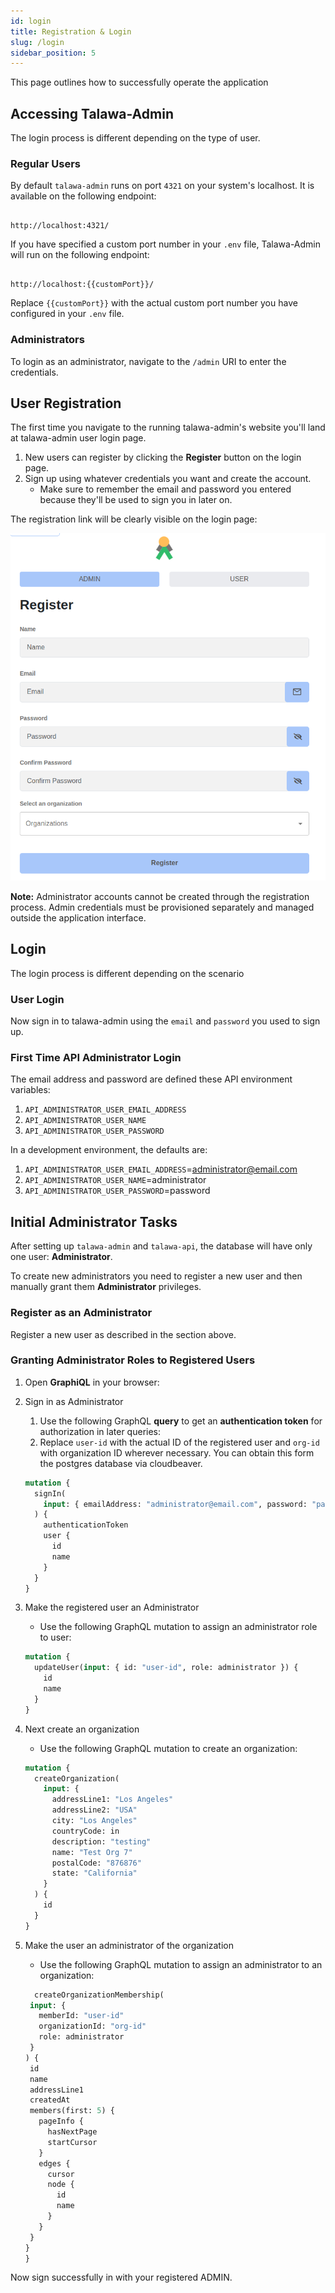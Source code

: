 ```yaml
---
id: login
title: Registration & Login
slug: /login
sidebar_position: 5
---
```


This page outlines how to successfully operate the application

## Accessing Talawa-Admin

The login process is different depending on the type of user.

### Regular Users

By default `talawa-admin` runs on port `4321` on your system's localhost. It is available on the following endpoint:

```

http://localhost:4321/

```

If you have specified a custom port number in your `.env` file, Talawa-Admin will run on the following endpoint:

```

http://localhost:{{customPort}}/

```

Replace `{{customPort}}` with the actual custom port number you have configured in your `.env` file.

### Administrators

To login as an administrator, navigate to the `/admin` URI to enter the credentials.

## User Registration

The first time you navigate to the running talawa-admin's website you'll land at talawa-admin user login page.

1. New users can register by clicking the **Register** button on the login page.
2. Sign up using whatever credentials you want and create the account.
   - Make sure to remember the email and password you entered because they'll be used to sign you in later on.

The registration link will be clearly visible on the login page:

![Registering a new user](../../../static/img/markdown/installation/Register.png)

**Note:** Administrator accounts cannot be created through the registration process. Admin credentials must be provisioned separately and managed outside the application interface.

## Login

The login process is different depending on the scenario

### User Login

Now sign in to talawa-admin using the `email` and `password` you used to sign up.

### First Time API Administrator Login

The email address and password are defined these API environment variables:

1. `API_ADMINISTRATOR_USER_EMAIL_ADDRESS`
1. `API_ADMINISTRATOR_USER_NAME`
1. `API_ADMINISTRATOR_USER_PASSWORD`

In a development environment, the defaults are:

1. `API_ADMINISTRATOR_USER_EMAIL_ADDRESS`=administrator@email.com
1. `API_ADMINISTRATOR_USER_NAME`=administrator
1. `API_ADMINISTRATOR_USER_PASSWORD`=password

## Initial Administrator Tasks

After setting up `talawa-admin` and `talawa-api`, the database will have only one user: **Administrator**.

To create new administrators you need to register a new user and then manually grant them **Administrator** privileges.

### Register as an Administrator

Register a new user as described in the section above.

### Granting Administrator Roles to Registered Users

1. Open **GraphiQL** in your browser:

2. Sign in as Administrator
   1. Use the following GraphQL **query** to get an **authentication token** for authorization in later queries:
   2. Replace `user-id` with the actual ID of the registered user and `org-id` with organization ID wherever necessary. You can obtain this form the postgres database via cloudbeaver.

   ```graphql
   mutation {
     signIn(
       input: { emailAddress: "administrator@email.com", password: "password" }
     ) {
       authenticationToken
       user {
         id
         name
       }
     }
   }
   ```

3. Make the registered user an Administrator
   - Use the following GraphQL mutation to assign an administrator role to user:

   ```graphql
   mutation {
     updateUser(input: { id: "user-id", role: administrator }) {
       id
       name
     }
   }
   ```

4. Next create an organization
   - Use the following GraphQL mutation to create an organization:

   ```graphql
   mutation {
     createOrganization(
       input: {
         addressLine1: "Los Angeles"
         addressLine2: "USA"
         city: "Los Angeles"
         countryCode: in
         description: "testing"
         name: "Test Org 7"
         postalCode: "876876"
         state: "California"
       }
     ) {
       id
     }
   }
   ```

5. Make the user an administrator of the organization
   - Use the following GraphQL mutation to assign an administrator to an organization:

   ```graphql
     createOrganizationMembership(
    input: {
      memberId: "user-id"
      organizationId: "org-id"
      role: administrator
    }
   ) {
    id
    name
    addressLine1
    createdAt
    members(first: 5) {
      pageInfo {
        hasNextPage
        startCursor
      }
      edges {
        cursor
        node {
          id
          name
        }
      }
    }
   }
   }
   ```

Now sign successfully in with your registered ADMIN.
